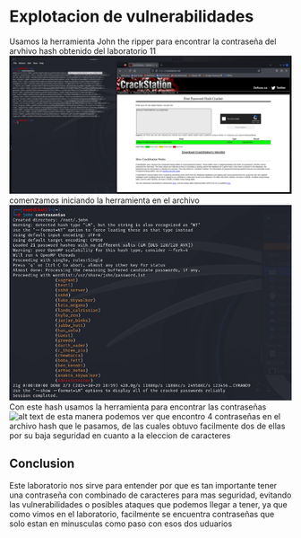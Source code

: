 # Explotacion de vulnerabilidades

Usamos la herramienta John the ripper para encontrar la contraseña del arvhivo hash obtenido del laboratorio 11
![alt text](img/image.png)
comenzamos iniciando la herramienta en el archivo
![alt text](img/image-1.png)
Con este hash usamos la herramienta para encontrar las contraseñas
![alt text](image-2.png)
de esta manera podemos ver que encontro 4 contraseñas en el archivo hash que le pasamos, de las cuales obtuvo facilmente dos de ellas por su baja seguridad en cuanto a la eleccion de caracteres

## Conclusion
Este laboratorio nos sirve para entender por que es tan importante tener una contraseña con combinado de caracteres para mas seguridad, evitando las vulnerabilidades o posibles ataques que podemos llegar a tener, ya que como vimos en el laboratorio, facilmente se encuentra contraseñas que solo estan en minusculas como paso con esos dos uduarios